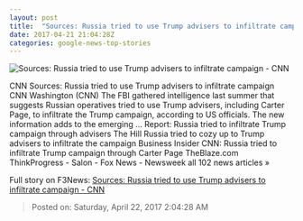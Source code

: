 ```yaml
---
layout: post
title:  "Sources: Russia tried to use Trump advisers to infiltrate campaign - CNN"
date: 2017-04-21 21:04:28Z
categories: google-news-top-stories
---
```


![Sources: Russia tried to use Trump advisers to infiltrate campaign - CNN](http://i2.cdn.cnn.com/cnnnext/dam/assets/170421165334-carter-page-super-tease.jpg)

CNN Sources: Russia tried to use Trump advisers to infiltrate campaign CNN Washington (CNN) The FBI gathered intelligence last summer that suggests Russian operatives tried to use Trump advisers, including Carter Page, to infiltrate the Trump campaign, according to US officials. The new information adds to the emerging ... Report: Russia tried to infiltrate Trump campaign through advisers The Hill Russia tried to cozy up to Trump advisers to infiltrate the campaign Business Insider CNN: Russia tried to infiltrate Trump campaign through Carter Page TheBlaze.com ThinkProgress - Salon - Fox News - Newsweek all 102 news articles »


Full story on F3News: [Sources: Russia tried to use Trump advisers to infiltrate campaign - CNN](http://www.f3nws.com/n/NFFvq)

> Posted on: Saturday, April 22, 2017 2:04:28 AM

